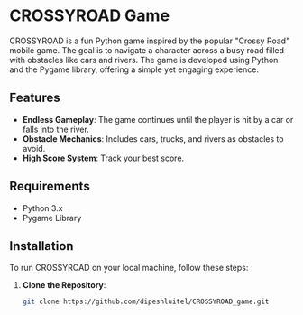 # CROSSYROAD Game

CROSSYROAD is a fun Python game inspired by the popular "Crossy Road" mobile game. The goal is to navigate a character across a busy road filled with obstacles like cars and rivers. The game is developed using Python and the Pygame library, offering a simple yet engaging experience.

## Features

- **Endless Gameplay**: The game continues until the player is hit by a car or falls into the river.
- **Obstacle Mechanics**: Includes cars, trucks, and rivers as obstacles to avoid.
- **High Score System**: Track your best score.

## Requirements

- Python 3.x
- Pygame Library

## Installation

To run CROSSYROAD on your local machine, follow these steps:

1. **Clone the Repository**:
   ```bash
   git clone https://github.com/dipeshluitel/CROSSYROAD_game.git

